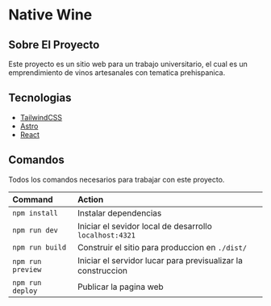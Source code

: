 # Native Wine

## Sobre El Proyecto

Este proyecto es un sitio web para un trabajo universitario, el cual es un emprendimiento de vinos artesanales con tematica prehispanica.

## Tecnologias

- [TailwindCSS](https://tailwindcss.com/)
- [Astro](https://astro.build/)
- [React](https://reactjs.org/)

## Comandos

Todos los comandos necesarios para trabajar con este proyecto.

| Command           | Action                                                       |
| :---------------- | :----------------------------------------------------------- |
| `npm install`     | Instalar dependencias                                        |
| `npm run dev`     | Iniciar el sevidor local de desarrollo `localhost:4321`      |
| `npm run build`   | Construir el sitio para produccion en `./dist/`              |
| `npm run preview` | Iniciar el servidor lucar para previsualizar la construccion |
| `npm run deploy`  | Publicar la pagina web                                       |

